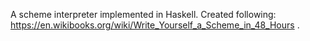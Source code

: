 A scheme interpreter implemented in Haskell. Created following: https://en.wikibooks.org/wiki/Write_Yourself_a_Scheme_in_48_Hours .
